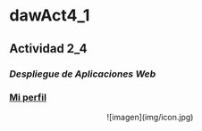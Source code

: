 # dawAct4_1
## Actividad 2_4
### **_Despliegue de Aplicaciones Web_**
<h3>
  <a href="https://github.com/CarloSzMz" alt="Logo" width="80" height="80">
  Mi perfil
  </a>
</h3>
<div align="center">
 ![imagen](img/icon.jpg)
</div>
